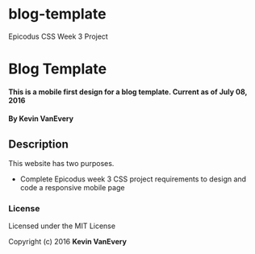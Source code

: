 # blog-template
Epicodus CSS Week 3 Project

# Blog Template

#### This is a mobile first design for a blog template.  Current as of July 08, 2016

#### By Kevin VanEvery

## Description

This website has two purposes.  

* Complete Epicodus week 3 CSS project requirements to design and code a responsive mobile page

### License

Licensed under the MIT License

Copyright (c) 2016 **Kevin VanEvery**
